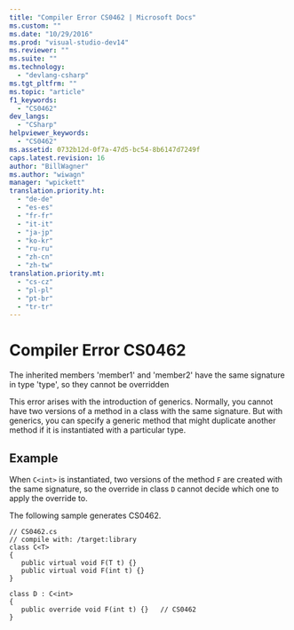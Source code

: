 ```yaml
---
title: "Compiler Error CS0462 | Microsoft Docs"
ms.custom: ""
ms.date: "10/29/2016"
ms.prod: "visual-studio-dev14"
ms.reviewer: ""
ms.suite: ""
ms.technology: 
  - "devlang-csharp"
ms.tgt_pltfrm: ""
ms.topic: "article"
f1_keywords: 
  - "CS0462"
dev_langs: 
  - "CSharp"
helpviewer_keywords: 
  - "CS0462"
ms.assetid: 0732b12d-0f7a-47d5-bc54-8b6147d7249f
caps.latest.revision: 16
author: "BillWagner"
ms.author: "wiwagn"
manager: "wpickett"
translation.priority.ht: 
  - "de-de"
  - "es-es"
  - "fr-fr"
  - "it-it"
  - "ja-jp"
  - "ko-kr"
  - "ru-ru"
  - "zh-cn"
  - "zh-tw"
translation.priority.mt: 
  - "cs-cz"
  - "pl-pl"
  - "pt-br"
  - "tr-tr"
---
```

# Compiler Error CS0462
The inherited members 'member1' and 'member2' have the same signature in type 'type', so they cannot be overridden  
  
 This error arises with the introduction of generics. Normally, you cannot have two versions of a method in a class with the same signature. But with generics, you can specify a generic method that might duplicate another method if it is instantiated with a particular type.  
  
## Example  
 When `C<int>` is instantiated, two versions of the method `F` are created with the same signature, so the override in class `D` cannot decide which one to apply the override to.  
  
 The following sample generates CS0462.  
  
```  
// CS0462.cs  
// compile with: /target:library  
class C<T>   
{  
   public virtual void F(T t) {}  
   public virtual void F(int t) {}  
}  
  
class D : C<int>   
{  
   public override void F(int t) {}   // CS0462  
}  
```